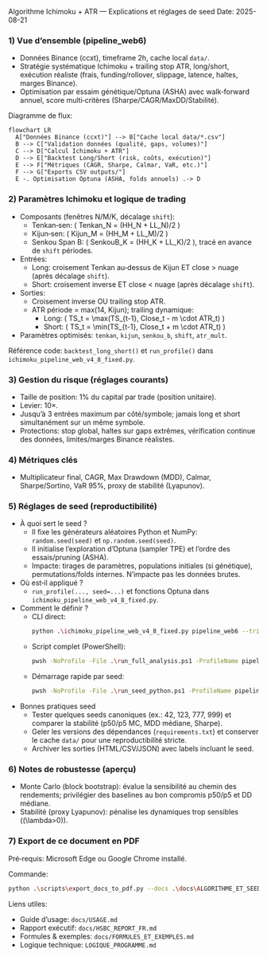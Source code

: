 Algorithme Ichimoku + ATR — Explications et réglages de seed
Date: 2025-08-21

### 1) Vue d’ensemble (pipeline_web6)
- Données Binance (ccxt), timeframe 2h, cache local `data/`.
- Stratégie systématique Ichimoku + trailing stop ATR, long/short, exécution réaliste (frais, funding/rollover, slippage, latence, haltes, marges Binance).
- Optimisation par essaim génétique/Optuna (ASHA) avec walk‑forward annuel, score multi‑critères (Sharpe/CAGR/MaxDD/Stabilité).

Diagramme de flux:
```mermaid
flowchart LR
  A["Données Binance (ccxt)"] --> B["Cache local data/*.csv"]
  B --> C["Validation données (qualité, gaps, volumes)"]
  C --> D["Calcul Ichimoku + ATR"]
  D --> E["Backtest Long/Short (risk, coûts, exécution)"]
  E --> F["Métriques (CAGR, Sharpe, Calmar, VaR, etc.)"]
  F --> G["Exports CSV outputs/"]
  E -. Optimisation Optuna (ASHA, folds annuels) .-> D
```

### 2) Paramètres Ichimoku et logique de trading
- Composants (fenêtres N/M/K, décalage `shift`):
  - Tenkan‑sen: \( Tenkan_N = (HH_N + LL_N)/2 \)
  - Kijun‑sen: \( Kijun_M = (HH_M + LL_M)/2 \)
  - Senkou Span B: \( SenkouB_K = (HH_K + LL_K)/2 \), tracé en avance de `shift` périodes.
- Entrées:
  - Long: croisement Tenkan au‑dessus de Kijun ET close > nuage (après décalage `shift`).
  - Short: croisement inverse ET close < nuage (après décalage `shift`).
- Sorties:
  - Croisement inverse OU trailing stop ATR.
  - ATR période = max(14, Kijun); trailing dynamique:
    - Long: \( TS_t = \max(TS_{t-1}, Close_t - m \cdot ATR_t) \)
    - Short: \( TS_t = \min(TS_{t-1}, Close_t + m \cdot ATR_t) \)
- Paramètres optimisés: `tenkan`, `kijun`, `senkou_b`, `shift`, `atr_mult`.

Référence code: `backtest_long_short()` et `run_profile()` dans `ichimoku_pipeline_web_v4_8_fixed.py`.

### 3) Gestion du risque (réglages courants)
- Taille de position: 1% du capital par trade (position unitaire).
- Levier: 10×.
- Jusqu’à 3 entrées maximum par côté/symbole; jamais long et short simultanément sur un même symbole.
- Protections: stop global, haltes sur gaps extrêmes, vérification continue des données, limites/marges Binance réalistes.

### 4) Métriques clés
- Multiplicateur final, CAGR, Max Drawdown (MDD), Calmar, Sharpe/Sortino, VaR 95%, proxy de stabilité (Lyapunov).

### 5) Réglages de seed (reproductibilité)
- À quoi sert le seed ?
  - Il fixe les générateurs aléatoires Python et NumPy: `random.seed(seed)` et `np.random.seed(seed)`.
  - Il initialise l’exploration d’Optuna (sampler TPE) et l’ordre des essais/pruning (ASHA).
  - Impacte: tirages de paramètres, populations initiales (si génétique), permutations/folds internes. N’impacte pas les données brutes.
- Où est‑il appliqué ?
  - `run_profile(..., seed=...)` et fonctions Optuna dans `ichimoku_pipeline_web_v4_8_fixed.py`.
- Comment le définir ?
  - CLI direct:
    ```bash
    python .\ichimoku_pipeline_web_v4_8_fixed.py pipeline_web6 --trials 5000 --seed 42 --out-dir outputs
    ```
  - Script complet (PowerShell):
    ```bash
    pwsh -NoProfile -File .\run_full_analysis.ps1 -ProfileName pipeline_web6 -Trials 1000 -Seed 999 -BaselineJson .\outputs\BEST_BASELINE.json -OpenReport
    ```
  - Démarrage rapide par seed:
    ```bash
    pwsh -NoProfile -File .\run_seed_python.ps1 -ProfileName pipeline_web6 -Trials 5000 -Seed 123 -OutDir outputs -Label s123
    ```
- Bonnes pratiques seed
  - Tester quelques seeds canoniques (ex.: 42, 123, 777, 999) et comparer la stabilité (p50/p5 MC, MDD médiane, Sharpe).
  - Geler les versions des dépendances (`requirements.txt`) et conserver le cache `data/` pour une reproductibilité stricte.
  - Archiver les sorties (HTML/CSV/JSON) avec labels incluant le seed.

### 6) Notes de robustesse (aperçu)
- Monte Carlo (block bootstrap): évalue la sensibilité au chemin des rendements; privilégier des baselines au bon compromis p50/p5 et DD médiane.
- Stabilité (proxy Lyapunov): pénalise les dynamiques trop sensibles (\(\lambda>0\)).

### 7) Export de ce document en PDF
Pré‑requis: Microsoft Edge ou Google Chrome installé.

Commande:
```bash
python .\scripts\export_docs_to_pdf.py --docs .\docs\ALGORITHME_ET_SEED_FR.md --out-dir .\outputs\reports
```

Liens utiles:
- Guide d’usage: `docs/USAGE.md`
- Rapport exécutif: `docs/HSBC_REPORT_FR.md`
- Formules & exemples: `docs/FORMULES_ET_EXEMPLES.md`
- Logique technique: `LOGIQUE_PROGRAMME.md`



